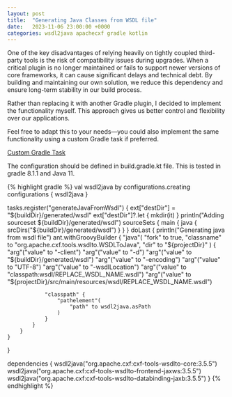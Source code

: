 ```yaml
---
layout: post
title:  "Generating Java Classes from WSDL file"
date:   2023-11-06 23:00:00 +0000
categories: wsdl2java apachecxf gradle kotlin
---
```


One of the key disadvantages of relying heavily on tightly coupled third-party tools is the risk of compatibility issues during upgrades. When a critical plugin is no longer maintained or fails to support newer versions of core frameworks, it can cause significant delays and technical debt. By building and maintaining our own solution, we reduce this dependency and ensure long-term stability in our build process.

Rather than replacing it with another Gradle plugin, I decided to implement the functionality myself. This approach gives us better control and flexibility over our applications.

Feel free to adapt this to your needs—you could also implement the same functionality using a custom Gradle task if preferred.

<a href="https://docs.gradle.org/current/userguide/custom_tasks.html">Custom Gradle Task</a>

The configuration should be defined in build.gradle.kt file. This is tested in gradle 8.1.1 and Java 11.

{% highlight gradle %}
val wsdl2java by configurations.creating
configurations {
    wsdl2java
}

tasks.register("generateJavaFromWsdl") {
    ext["destDir"] = "${buildDir}/generated/wsdl"
    ext["destDir"]?.let { mkdir(it) }
    println("Adding sourceset ${buildDir}/generated/wsdl")
    sourceSets {
        main {
            java {
                srcDirs("${buildDir}/generated/wsdl")
            }
        }
    }
    doLast {
        println("Generating java from wsdl file")
        ant.withGroovyBuilder {
            "java"(
                "fork" to true,
                "classname" to "org.apache.cxf.tools.wsdlto.WSDLToJava",
                "dir" to "${projectDir}"
            ) {
                "arg"("value" to "-client")
                "arg"("value" to "-d")
                "arg"("value" to "${buildDir}/generated/wsdl")
                "arg"("value" to "-encoding")
                "arg"("value" to "UTF-8")
                "arg"("value" to "-wsdlLocation")
                "arg"("value" to "classpath:wsdl/REPLACE_WSDL_NAME.wsdl")
                "arg"("value" to "${projectDir}/src/main/resources/wsdl/REPLACE_WSDL_NAME.wsdl")

                "classpath" {
                    "pathelement"(
                        "path" to wsdl2java.asPath
                    )
                }
            }
        }
    }
}

dependencies {
    wsdl2java("org.apache.cxf:cxf-tools-wsdlto-core:3.5.5")
    wsdl2java("org.apache.cxf:cxf-tools-wsdlto-frontend-jaxws:3.5.5")
    wsdl2java("org.apache.cxf:cxf-tools-wsdlto-databinding-jaxb:3.5.5")
}
{% endhighlight %}